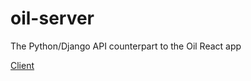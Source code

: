 # oil-server
The Python/Django API counterpart to the Oil React app

[Client](https://github.com/SubtleCo/Oil)
